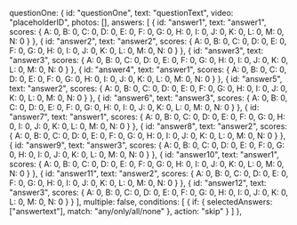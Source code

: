questionOne: {
    id: "questionOne",
    text: "questionText",
    video: "placeholderID",
    photos: [],
    answers: [
      { id: "answer1", text: "answer1", scores: { A: 0, B: 0, C: 0, D: 0, E: 0, F: 0, G: 0, H: 0, I: 0, J: 0, K: 0, L: 0, M: 0, N: 0 } },
      { id: "answer2", text: "answer2", scores: { A: 0, B: 0, C: 0, D: 0, E: 0, F: 0, G: 0, H: 0, I: 0, J: 0, K: 0, L: 0, M: 0, N: 0 } },
      { id: "answer3", text: "answer3", scores: { A: 0, B: 0, C: 0, D: 0, E: 0, F: 0, G: 0, H: 0, I: 0, J: 0, K: 0, L: 0, M: 0, N: 0 } },
      { id: "answer4", text: "answer1", scores: { A: 0, B: 0, C: 0, D: 0, E: 0, F: 0, G: 0, H: 0, I: 0, J: 0, K: 0, L: 0, M: 0, N: 0 } },
      { id: "answer5", text: "answer2", scores: { A: 0, B: 0, C: 0, D: 0, E: 0, F: 0, G: 0, H: 0, I: 0, J: 0, K: 0, L: 0, M: 0, N: 0 } },
      { id: "answer6", text: "answer3", scores: { A: 0, B: 0, C: 0, D: 0, E: 0, F: 0, G: 0, H: 0, I: 0, J: 0, K: 0, L: 0, M: 0, N: 0 } },
      { id: "answer7", text: "answer1", scores: { A: 0, B: 0, C: 0, D: 0, E: 0, F: 0, G: 0, H: 0, I: 0, J: 0, K: 0, L: 0, M: 0, N: 0 } },
      { id: "answer8", text: "answer2", scores: { A: 0, B: 0, C: 0, D: 0, E: 0, F: 0, G: 0, H: 0, I: 0, J: 0, K: 0, L: 0, M: 0, N: 0 } },
      { id: "answer9", text: "answer3", scores: { A: 0, B: 0, C: 0, D: 0, E: 0, F: 0, G: 0, H: 0, I: 0, J: 0, K: 0, L: 0, M: 0, N: 0 } },
      { id: "answer10", text: "answer1", scores: { A: 0, B: 0, C: 0, D: 0, E: 0, F: 0, G: 0, H: 0, I: 0, J: 0, K: 0, L: 0, M: 0, N: 0 } },
      { id: "answer11", text: "answer2", scores: { A: 0, B: 0, C: 0, D: 0, E: 0, F: 0, G: 0, H: 0, I: 0, J: 0, K: 0, L: 0, M: 0, N: 0 } },
      { id: "answer12", text: "answer3", scores: { A: 0, B: 0, C: 0, D: 0, E: 0, F: 0, G: 0, H: 0, I: 0, J: 0, K: 0, L: 0, M: 0, N: 0 } }
    ],
    multiple: false,
    conditions: [
      {
        if: {
          selectedAnswers: ["answertext"],
          match: "any/only/all/none"
        },
        action: "skip"
      }
    ]
  },
